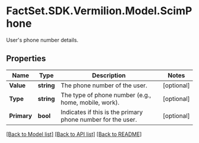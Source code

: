 # FactSet.SDK.Vermilion.Model.ScimPhone
User's phone number details.

## Properties

Name | Type | Description | Notes
------------ | ------------- | ------------- | -------------
**Value** | **string** | The phone number of the user. | [optional] 
**Type** | **string** | The type of phone number (e.g., home, mobile, work). | [optional] 
**Primary** | **bool** | Indicates if this is the primary phone number for the user. | [optional] 

[[Back to Model list]](../README.md#documentation-for-models) [[Back to API list]](../README.md#documentation-for-api-endpoints) [[Back to README]](../README.md)

